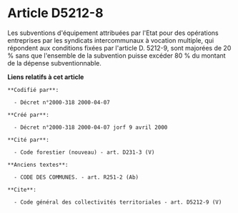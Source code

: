 # Article D5212-8

Les subventions d'équipement attribuées par l'Etat pour des opérations entreprises par les syndicats intercommunaux à
vocation multiple, qui répondent aux conditions fixées par l'article D. 5212-9, sont majorées de 20 % sans que l'ensemble de
la subvention puisse excéder 80 % du montant de la dépense subventionnable.

**Liens relatifs à cet article**

	**Codifié par**:

	  - Décret n°2000-318 2000-04-07

	**Créé par**:

	  - Décret n°2000-318 2000-04-07 jorf 9 avril 2000

	**Cité par**:

	  - Code forestier (nouveau) - art. D231-3 (V)

	**Anciens textes**:

	  - CODE DES COMMUNES. - art. R251-2 (Ab)

	**Cite**:

	  - Code général des collectivités territoriales - art. D5212-9 (V)
